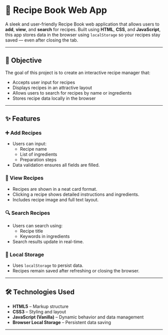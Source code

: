 # 📖 Recipe Book Web App

A sleek and user-friendly Recipe Book web application that allows users to **add**, **view**, and **search** for recipes. Built using **HTML**, **CSS**, and **JavaScript**, this app stores data in the browser using `localStorage` so your recipes stay saved — even after closing the tab.

---

## 🎯 Objective

The goal of this project is to create an interactive recipe manager that:

- Accepts user input for recipes
- Displays recipes in an attractive layout
- Allows users to search for recipes by name or ingredients
- Stores recipe data locally in the browser

---

## ✨ Features

### ➕ Add Recipes
- Users can input:
  - Recipe name
  - List of ingredients
  - Preparation steps
- Data validation ensures all fields are filled.

### 🧾 View Recipes
- Recipes are shown in a neat card format.
- Clicking a recipe shows detailed instructions and ingredients.
- Includes recipe image and full text layout.

### 🔍 Search Recipes
- Users can search using:
  - Recipe title
  - Keywords in ingredients
- Search results update in real-time.

### 💾 Local Storage
- Uses `localStorage` to persist data.
- Recipes remain saved after refreshing or closing the browser.

---

## 🛠️ Technologies Used

- **HTML5** – Markup structure
- **CSS3** – Styling and layout
- **JavaScript (Vanilla)** – Dynamic behavior and data management
- **Browser Local Storage** – Persistent data saving

---



